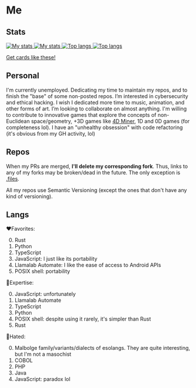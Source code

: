 # Me

## Stats
<a href=https://github.com/Rudxain#gh-light-mode-only>
	<img
		src=https://github-readme-stats.vercel.app/api?username=Rudxain&show_icons=true&hide_rank=true#gh-light-mode-only
		alt='My stats'
		loading=lazy
	>
</a>
<a href=https://github.com/Rudxain#gh-dark-mode-only>
	<img
		src=https://github-readme-stats.vercel.app/api?username=Rudxain&show_icons=true&hide_rank=true&theme=github_dark#gh-dark-mode-only
		alt='My stats'
		loading=lazy
	>
</a>

<a href=https://github.com/Rudxain#gh-light-mode-only>
	<img
		src=https://github-readme-stats.vercel.app/api/top-langs/?username=Rudxain&langs_count=3#gh-light-mode-only
		alt='Top langs'
		loading=lazy
	>
</a>
<a href=https://github.com/Rudxain#gh-dark-mode-only>
	<img
		src=https://github-readme-stats.vercel.app/api/top-langs/?username=Rudxain&langs_count=3&theme=github_dark#gh-dark-mode-only
		alt='Top langs'
		loading=lazy
	>
</a>

[Get cards like these!](https://github.com/anuraghazra/github-readme-stats)

## Personal
I'm currently unemployed. Dedicating my time to maintain my repos, and to finish the "base" of some non-posted repos. I’m interested in cybersecurity and ethical hacking. I wish I dedicated more time to music, animation, and other forms of art. I’m looking to collaborate on almost anything. I'm willing to contribute to innovative games that explore the concepts of non-Euclidean space/geometry, +3D games like [4D Miner](https://mashpoe.com/4d-miner), 1D and 0D games (for completeness lol). I have an "unhealthy obsession" with code refactoring (it's obvious from my GH activity, lol)

## Repos
When my PRs are merged, **I'll delete my corresponding fork**. Thus, links to any of my forks may be broken/dead in the future. The only exception is [.files](https://github.com/Rudxain/dotfiles).

All my repos use Semantic Versioning (except the ones that don't have any kind of versioning).

## Langs
❤Favorites:

0. Rust
1. Python
2. TypeScript
3. JavaScript: I just like its portability
4. Llamalab Automate: I like the ease of access to Android APIs
5. POSIX shell: portability

🧠Expertise:

0. JavaScript: unfortunately
1. Llamalab Automate
2. TypeScript
3. Python
4. POSIX shell: despite using it rarely, it's simpler than Rust
5. Rust

🤮Hated:

0. Malbolge family/variants/dialects of esolangs. They are quite interesting, but I'm not a masochist
1. COBOL
2. PHP
3. Java
4. JavaScript: paradox lol
